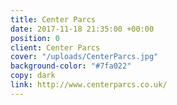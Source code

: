 ```yaml
---
title: Center Parcs
date: 2017-11-18 21:35:00 +00:00
position: 0
client: Center Parcs
cover: "/uploads/CenterParcs.jpg"
background-color: "#7fa022"
copy: dark
link: http://www.centerparcs.co.uk/
---
```


